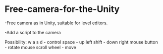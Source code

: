 # Free-camera-for-the-Unity
-Free camera as in Unity, suitable for level editors.

-Add a script to the camera

Possibility:
w a s d - control
space - up
left shift - down
right mouse button - rotate
mouse scroll wheel - move
